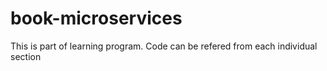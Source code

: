 # book-microservices
This is part of learning program. Code can be refered from each individual section
